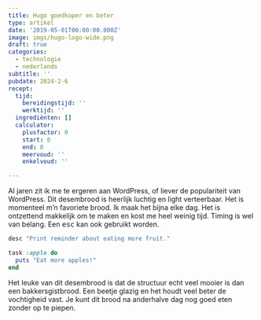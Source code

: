 ```yaml
---
title: Hugo goedkoper en beter
type: artikel
date: '2019-05-01T00:00:00.000Z'
image: imgs/hugo-logo-wide.png
draft: true
categories:
  - technologie
  - nederlands
subtitle: ''
pubdate: 2024-2-6
recept:
  tijd:
    bereidingstijd: ''
    werktijd: ''
  ingrediënten: []
  calculator:
    plusfactor: 0
    start: 0
    end: 0
    meervoud: ''
    enkelvoud: ''

---
```


Al jaren zit ik me te ergeren aan WordPress, of liever de populariteit van WordPress.
Dit desembrood is heerlijk luchtig en light verteerbaar. Het is momenteel m’n
favoriete brood. Ik maak het bijna elke dag. Het is ontzettend makkelijk om te
maken en kost me heel weinig tijd. Timing is wel van belang. Een <kbd>esc</kbd> kan ook gebruikt worden.

````ruby
desc "Print reminder about eating more fruit."

task :apple do
  puts "Eat more apples!"
end
````

Het leuke van dit desembrood is dat de structuur echt veel mooier is dan een bakkersgistbrood. Een beetje glazig en het houdt veel beter de vochtigheid vast. Je kunt dit brood na anderhalve dag nog goed eten zonder op te piepen.


